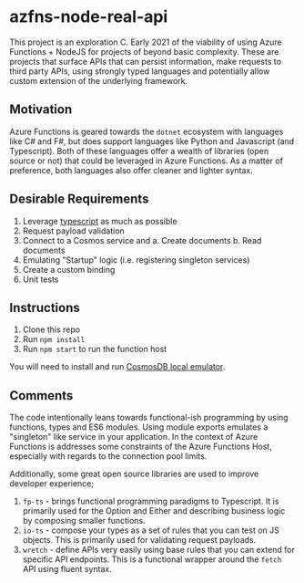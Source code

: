 # azfns-node-real-api

This project is an exploration C. Early 2021 of the viability of using Azure Functions + NodeJS for projects of beyond basic complexity. These are projects that surface APIs that can persist information, make requests to third party APIs, using strongly typed languages and potentially allow custom extension of the underlying framework.

## Motivation

Azure Functions is geared towards the `dotnet` ecosystem with languages like C# and F#, but does support languages like Python and Javascript (and Typescript). Both of these languages offer a wealth of libraries (open source or not) that could be leveraged in Azure Functions. As a matter of preference, both languages also offer cleaner and lighter syntax.

## Desirable Requirements

1. Leverage [typescript](!https://www.typescriptlang.org/) as much as possible
2. Request payload validation
3. Connect to a Cosmos service and
   a. Create documents
   b. Read documents
4. Emulating "Startup" logic (i.e. registering singleton services)
5. Create a custom binding
6. Unit tests

## Instructions

1. Clone this repo
2. Run `npm install`
3. Run `npm start` to run the function host

You will need to install and run [CosmosDB local emulator](!https://docs.microsoft.com/en-us/azure/cosmos-db/local-emulator).

## Comments

The code intentionally leans towards functional-ish programming by using functions, types and ES6 modules. Using module exports emulates a "singleton" like service in your application. In the context of Azure Functions is addresses some constraints of the Azure Functions Host, especially with regards to the connection pool limits.

Additionally, some great open source libraries are used to improve developer experience;

1. `fp-ts` - brings functional programming paradigms to Typescript. It is primarily used for the Option and Either and describing business logic by composing smaller functions.
2. `io-ts` - compose your types as a set of rules that you can test on JS objects. This is primarily used for validating request payloads.
3. `wretch` - define APIs very easily using base rules that you can extend for specific API endpoints. This is a functional wrapper around the `fetch` API using fluent syntax.
